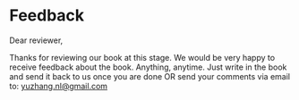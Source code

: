 # Feedback

Dear reviewer, 

Thanks for reviewing our book at this stage. We would be very happy to receive feedback about the book. Anything, anytime. Just write in the book and send it back to us once you are done OR send your comments via email to: yuzhang.nl@gmail.com

